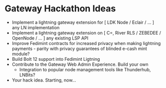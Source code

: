 # Gateway Hackathon Ideas

- Implement a lightning gateway extension for [ LDK Node / Eclair / ... ] any LN implementation
- Implement a lightning gateway extension on [ C=, River RLS / ZEBEDEE / OpenNode / ... ] any existing LSP API
- Improve Fedimint contracts for increased privacy when making lightning payments - parity with privacy guarantees of blinded e-cash mint module?
- Build Bolt 12 support into Fedimint Ligtning
- Contribute to the Gateway Web Admin Experience. Build your own
  - Integration to popular node management tools like Thunderhub, LNBits?
- Your hack idea. Starting, now...